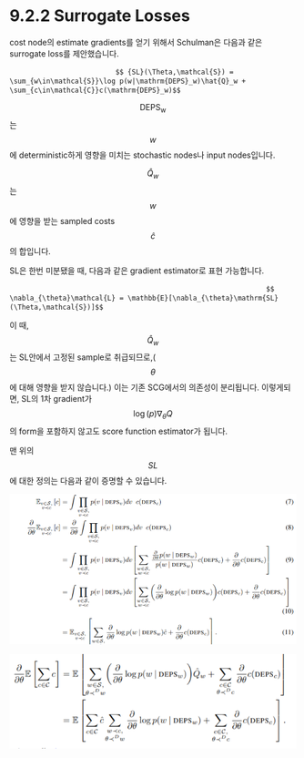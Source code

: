 # 9.2.2 Surrogate Losses

cost node의 estimate gradients를 얻기 위해서 Schulman은 다음과 같은 surrogate loss를 제안했습니다.

                              $$ {SL}(\Theta,\mathcal{S}) = \sum_{w\in\mathcal{S}}\log p(w|\mathrm{DEPS}_w)\hat{Q}_w + \sum_{c\in\mathcal{C}}c(\mathrm{DEPS}_w)$$

$$\mathrm{DEPS_w}$$는 $$w$$에 deterministic하게 영향을 미치는 stochastic nodes나 input nodes입니다.

$$ \hat{Q}_w$$는 $$w$$에 영향을 받는 sampled costs $$ \hat{c}$$의 합입니다. 

 SL은 한번 미분됐을 때, 다음과 같은 gradient estimator로 표현 가능합니다.

                                                                   $$ \nabla_{\theta}\mathcal{L} = \mathbb{E}[\nabla_{\theta}\mathrm{SL}(\Theta,\mathcal{S})]$$

 이 때, $$\hat{Q}_w$$는 SL안에서 고정된 sample로 취급되므로,\($$\theta$$에 대해 영향을 받지 않습니다.\) 이는 기존 SCG에서의 의존성이  분리됩니다. 이렇게되면, SL의 1차 gradient가 $$\log(p)\nabla_{\theta}Q$$의 form을 포함하지 않고도 score function estimator가 됩니다.

 맨 위의 $$SL$$에 대한 정의는 다음과 같이 증명할 수 있습니다.

![](../../../.gitbook/assets/marl_33.png)

![](../../../.gitbook/assets/marl_34.png)



